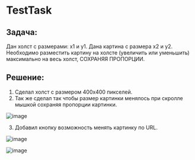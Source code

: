 # TestTask

## Задача:
Дан холст с размерами: x1 и y1. Дана картина с размера x2 и y2. 
Необходимо разместить картину на холсте (увеличить или уменьшить) максимально на весь холст, СОХРАНЯЯ ПРОПОРЦИИ.

## Решение:
1. Сделал холст с размером 400x400 пикселей.
2. Так же сделал так чтобы размер картинки менялось при скролле мышкой сохраняя пропорции картинки.

![image](https://user-images.githubusercontent.com/62048169/161498985-1c4e9b38-493f-4c3c-a7ba-a9328140f1c9.png)

3. Добавил кнопку возможность менять картинку по URL.

![image](https://user-images.githubusercontent.com/62048169/161499152-d625ab89-389f-4dba-938a-40db94867069.png)

![image](https://user-images.githubusercontent.com/62048169/161499361-0b4372cd-d6c6-448e-bc9f-82f111345a4f.png)
